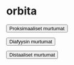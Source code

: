 # orbita

<button class="green-button" id="orbita_proksimaalinen">Proksimaaliset murtumat</button>

<button class="green-button" id="orbita_diafyysi">Diafyysin murtumat</button>

<button class="green-button" id="orbita_distaalinen">Distaaliset murtumat</button>

